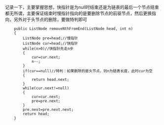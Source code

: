 记录一下，主要掌握思想，快指针是为null时结束还是为链表的最后一个节点结束都无所谓，主要保证结束时慢指针指向的是要删除节点的前驱节点，然后更换指向，另外对于头节点的删除，要做特判即可
```
    public ListNode removeNthFromEnd(ListNode head, int n) 
    {
        ListNode pre=head;//慢指针
        ListNode cur=head;//快指针
        while(n>0)//快指针先走n步
        {
            cur=cur.next;
            n--;
        }
        if(cur==null)//特判：如果删除的是头节点，则n为链表长度，此时cur为空
        {
            return head.next;
        }
        while(cur.next!=null)
        {
            cur=cur.next;
            pre=pre.next;
        }
        pre.next=pre.next.next;
        return head;
    }
```
